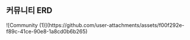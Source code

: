 <h2>커뮤니티 ERD</h2>
![Community (1)](https://github.com/user-attachments/assets/f00f292e-f89c-41ce-90e8-1a8cd0b6b265)
